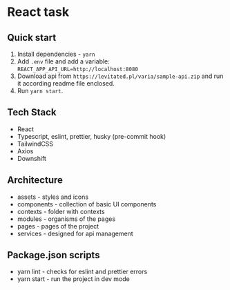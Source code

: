 # React task

## Quick start
1. Install dependencies - `yarn`
2. Add `.env` file and add a variable: `REACT_APP_API_URL=http://localhost:8080`
3. Download api from `https://levitated.pl/varia/sample-api.zip` and run it according readme file enclosed.
4. Run `yarn start`.

## Tech Stack
* React
* Typescript, eslint, prettier, husky (pre-commit hook)
* TailwindCSS
* Axios
* Downshift

## Architecture
* assets - styles and icons
* components - collection of basic UI components
* contexts - folder with contexts
* modules - organisms of the pages
* pages - pages of the project
* services - designed for api management

## Package.json scripts
* yarn lint - checks for eslint and prettier errors
* yarn start - run the project in dev mode